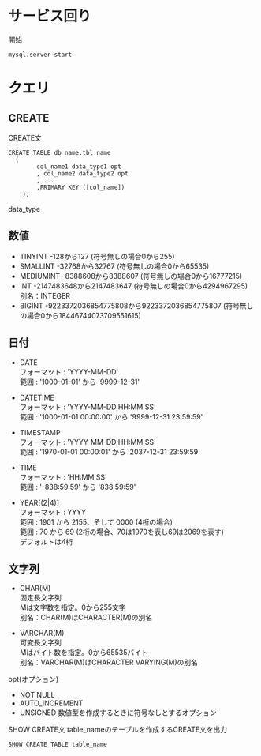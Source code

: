 # サービス回り

開始
```
mysql.server start
```

# クエリ
## CREATE

CREATE文
```
CREATE TABLE db_name.tbl_name
  (
		col_name1 data_type1 opt
		, col_name2 data_type2 opt
		, ...
		,PRIMARY KEY ([col_name])
	);
```

data_type
## 数値
* TINYINT -128から127 (符号無しの場合0から255)
* SMALLINT -32768から32767 (符号無しの場合0から65535)
* MEDIUMINT -8388608から8388607 (符号無しの場合0から16777215)
* INT -2147483648から2147483647 (符号無しの場合0から4294967295)  
  別名：INTEGER
* BIGINT -9223372036854775808から9223372036854775807
  (符号無しの場合0から18446744073709551615)
  
## 日付
* DATE  
  フォーマット : 'YYYY-MM-DD'  
  範囲 : '1000-01-01' から '9999-12-31'  

* DATETIME  
  フォーマット : 'YYYY-MM-DD HH:MM:SS'  
  範囲 : '1000-01-01 00:00:00' から '9999-12-31 23:59:59'  
  
* TIMESTAMP  
  フォーマット : 'YYYY-MM-DD HH:MM:SS'  
  範囲 : '1970-01-01 00:00:01' から '2037-12-31 23:59:59'  
  
* TIME  
  フォーマット : 'HH:MM:SS'  
  範囲 : '-838:59:59' から '838:59:59'  
  
* YEAR[(2|4)]  
  フォーマット : YYYY  
  範囲 : 1901 から 2155、そして 0000 (4桁の場合)  
  範囲 : 70  から 69 (2桁の場合、70は1970を表し69は2069を表す)  
  デフォルトは4桁  
  
## 文字列
* CHAR(M)  
  固定長文字列  
  Mは文字数を指定。0から255文字  
  別名：CHAR(M)はCHARACTER(M)の別名  
  
* VARCHAR(M)  
  可変長文字列  
  Mはバイト数を指定。0から65535バイト  
  別名：VARCHAR(M)はCHARACTER VARYING(M)の別名  
	
opt(オプション)
* NOT NULL
* AUTO_INCREMENT
* UNSIGNED 数値型を作成するときに符号なしとするオプション

SHOW CREATE文
table_nameのテーブルを作成するCREATE文を出力
```
SHOW CREATE TABLE table_name
```
